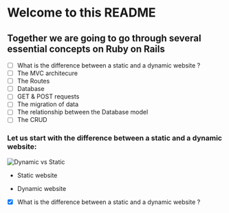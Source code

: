 # Welcome to this README
## Together we are going to go through several essential concepts on Ruby on Rails




 - [ ] What is the difference between a static and a dynamic website ?
 - [ ] The MVC architecure
 - [ ] The Routes
 - [ ] Database
 - [ ] GET & POST requests
 - [ ] The migration of data
 - [ ] The relationship between the Database model
 - [ ] The CRUD

 ### Let us start with the difference between a static and a dynamic website:

 ![Dynamic vs Static](http://whatismyip.network/wp-content/uploads/2016/08/Static-IP-vs-Dynamic-IP-What-is-the-Difference.jpg)

* Static website

* Dynamic website


- [X] What is the difference between a static and a dynamic website ?
